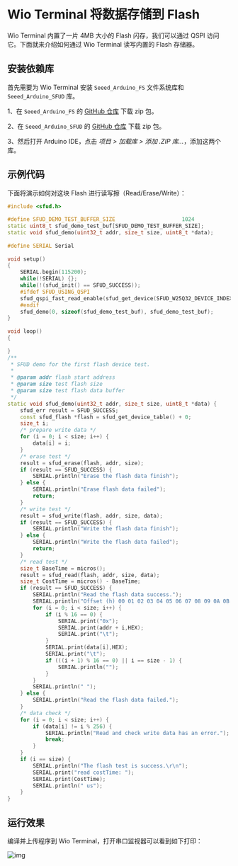 # Wio Terminal 将数据存储到 Flash



Wio Terminal 内置了一片 4MB 大小的 Flash 闪存，我们可以通过 QSPI 访问它。下面就来介绍如何通过 Wio Terminal 读写内置的 Flash 存储器。



## 安装依赖库

首先需要为 Wio Terminal 安装 `Seeed_Arduino_FS` 文件系统库和 `Seeed_Arduino_SFUD` 库。

1、在 `Seeed_Arduino_FS` 的 [GitHub 仓库](https://github.com/Seeed-Studio/Seeed_Arduino_FS) 下载 zip 包。

2、在 `Seeed_Arduino_SFUD` 的 [GitHub 仓库](https://github.com/Seeed-Studio/Seeed_Arduino_SFUD) 下载 zip 包。

3、然后打开 Arduino IDE，点击 *项目 > 加载库 > 添加 .ZIP 库…*，添加这两个库。



## 示例代码

下面将演示如何对这块 Flash 进行读写擦（Read/Erase/Write）：

```cpp
#include <sfud.h>
 
#define SFUD_DEMO_TEST_BUFFER_SIZE                     1024
static uint8_t sfud_demo_test_buf[SFUD_DEMO_TEST_BUFFER_SIZE];
static void sfud_demo(uint32_t addr, size_t size, uint8_t *data);
 
#define SERIAL Serial
 
void setup()
{
    SERIAL.begin(115200);
    while(!SERIAL) {};
    while(!(sfud_init() == SFUD_SUCCESS));
    #ifdef SFUD_USING_QSPI
    sfud_qspi_fast_read_enable(sfud_get_device(SFUD_W25Q32_DEVICE_INDEX), 2);
    #endif
    sfud_demo(0, sizeof(sfud_demo_test_buf), sfud_demo_test_buf);
}
 
void loop()
{
 
}
/**
 * SFUD demo for the first flash device test.
 *
 * @param addr flash start address
 * @param size test flash size
 * @param size test flash data buffer
 */
static void sfud_demo(uint32_t addr, size_t size, uint8_t *data) {
    sfud_err result = SFUD_SUCCESS;
    const sfud_flash *flash = sfud_get_device_table() + 0;
    size_t i;
    /* prepare write data */
    for (i = 0; i < size; i++) {
        data[i] = i;
    }
    /* erase test */
    result = sfud_erase(flash, addr, size);
    if (result == SFUD_SUCCESS) {
        SERIAL.println("Erase the flash data finish");
    } else {
        SERIAL.println("Erase flash data failed");
        return;
    }
    /* write test */
    result = sfud_write(flash, addr, size, data);
    if (result == SFUD_SUCCESS) {
        SERIAL.println("Write the flash data finish");
    } else {
        SERIAL.println("Write the flash data failed");
        return;
    }
    /* read test */
    size_t BaseTime = micros();
    result = sfud_read(flash, addr, size, data);
    size_t CostTime = micros() - BaseTime;
    if (result == SFUD_SUCCESS) {
        SERIAL.println("Read the flash data success.");
        SERIAL.println("Offset (h) 00 01 02 03 04 05 06 07 08 09 0A 0B 0C 0D 0E 0F\r\n");
        for (i = 0; i < size; i++) {
            if (i % 16 == 0) {
                SERIAL.print("0x");
                SERIAL.print(addr + i,HEX);
                SERIAL.print("\t");
            }
            SERIAL.print(data[i],HEX);
            SERIAL.print("\t");
            if (((i + 1) % 16 == 0) || i == size - 1) {
                SERIAL.println("");
            }
        }
        SERIAL.println(" ");
    } else {
        SERIAL.println("Read the flash data failed.");
    }
    /* data check */
    for (i = 0; i < size; i++) {
        if (data[i] != i % 256) {
            SERIAL.println("Read and check write data has an error.");
            break;
        }
    }
    if (i == size) {
        SERIAL.println("The flash test is success.\r\n");
        SERIAL.print("read costTime: ");
        SERIAL.print(CostTime);
        SERIAL.println(" us");
    }
}
```



## 运行效果

编译并上传程序到 Wio Terminal，打开串口监视器可以看到如下打印：

![img](https://static.getiot.tech/wio-terminal-sfud-flash.png)

